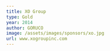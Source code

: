 ```yaml
---
title: XO Group
type: Gold
year: 2014
author: GORUCO
image: /assets/images/sponsors/xo.jpg
url: www.xogroupinc.com
---
```


